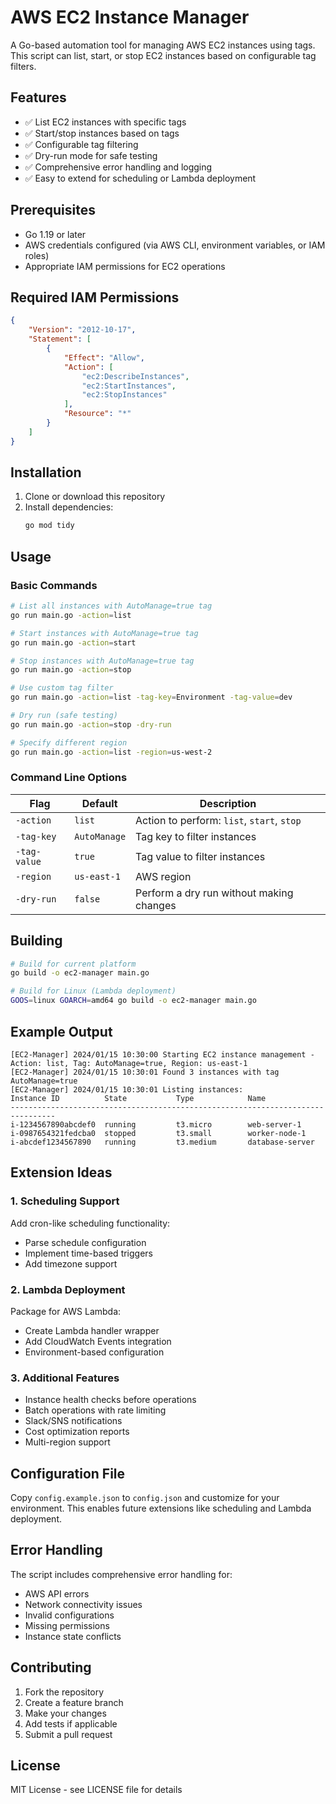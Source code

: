 # AWS EC2 Instance Manager

A Go-based automation tool for managing AWS EC2 instances using tags. This script can list, start, or stop EC2 instances based on configurable tag filters.

## Features

- ✅ List EC2 instances with specific tags
- ✅ Start/stop instances based on tags
- ✅ Configurable tag filtering
- ✅ Dry-run mode for safe testing
- ✅ Comprehensive error handling and logging
- ✅ Easy to extend for scheduling or Lambda deployment

## Prerequisites

- Go 1.19 or later
- AWS credentials configured (via AWS CLI, environment variables, or IAM roles)
- Appropriate IAM permissions for EC2 operations

## Required IAM Permissions

```json
{
    "Version": "2012-10-17",
    "Statement": [
        {
            "Effect": "Allow",
            "Action": [
                "ec2:DescribeInstances",
                "ec2:StartInstances",
                "ec2:StopInstances"
            ],
            "Resource": "*"
        }
    ]
}
```

## Installation

1. Clone or download this repository
2. Install dependencies:
   ```bash
   go mod tidy
   ```

## Usage

### Basic Commands

```bash
# List all instances with AutoManage=true tag
go run main.go -action=list

# Start instances with AutoManage=true tag
go run main.go -action=start

# Stop instances with AutoManage=true tag
go run main.go -action=stop

# Use custom tag filter
go run main.go -action=list -tag-key=Environment -tag-value=dev

# Dry run (safe testing)
go run main.go -action=stop -dry-run

# Specify different region
go run main.go -action=list -region=us-west-2
```

### Command Line Options

| Flag | Default | Description |
|------|---------|-------------|
| `-action` | `list` | Action to perform: `list`, `start`, `stop` |
| `-tag-key` | `AutoManage` | Tag key to filter instances |
| `-tag-value` | `true` | Tag value to filter instances |
| `-region` | `us-east-1` | AWS region |
| `-dry-run` | `false` | Perform a dry run without making changes |

## Building

```bash
# Build for current platform
go build -o ec2-manager main.go

# Build for Linux (Lambda deployment)
GOOS=linux GOARCH=amd64 go build -o ec2-manager main.go
```

## Example Output

```
[EC2-Manager] 2024/01/15 10:30:00 Starting EC2 instance management - Action: list, Tag: AutoManage=true, Region: us-east-1
[EC2-Manager] 2024/01/15 10:30:01 Found 3 instances with tag AutoManage=true
[EC2-Manager] 2024/01/15 10:30:01 Listing instances:
Instance ID          State           Type            Name                          
--------------------------------------------------------------------------------
i-1234567890abcdef0  running         t3.micro        web-server-1                  
i-0987654321fedcba0  stopped         t3.small        worker-node-1                 
i-abcdef1234567890   running         t3.medium       database-server               
```

## Extension Ideas

### 1. Scheduling Support
Add cron-like scheduling functionality:
- Parse schedule configuration
- Implement time-based triggers
- Add timezone support

### 2. Lambda Deployment
Package for AWS Lambda:
- Create Lambda handler wrapper
- Add CloudWatch Events integration
- Environment-based configuration

### 3. Additional Features
- Instance health checks before operations
- Batch operations with rate limiting
- Slack/SNS notifications
- Cost optimization reports
- Multi-region support

## Configuration File

Copy `config.example.json` to `config.json` and customize for your environment. This enables future extensions like scheduling and Lambda deployment.

## Error Handling

The script includes comprehensive error handling for:
- AWS API errors
- Network connectivity issues
- Invalid configurations
- Missing permissions
- Instance state conflicts

## Contributing

1. Fork the repository
2. Create a feature branch
3. Make your changes
4. Add tests if applicable
5. Submit a pull request

## License

MIT License - see LICENSE file for details